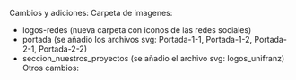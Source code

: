 Cambios y adiciones:
Carpeta de imagenes:
- logos-redes (nueva carpeta con iconos de las redes sociales)
- portada (se añadio los archivos svg: Portada-1-1, Portada-1-2, Portada-2-1, Portada-2-2)
- seccion_nuestros_proyectos (se añadio el archivo svg: logos_unifranz)
Otros cambios:
